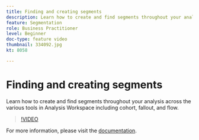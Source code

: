 ```yaml
---
title: Finding and creating segments
description: Learn how to create and find segments throughout your analysis across the various tools in Analysis Workspace including cohort, fallout, and flow.
feature: Segmentation
role: Business Practitioner
level: Beginner
doc-type: feature video
thumbnail: 334092.jpg
kt: 8058

---
```


# Finding and creating segments

Learn how to create and find segments throughout your analysis across the various tools in Analysis Workspace including cohort, fallout, and flow.

>[!VIDEO](https://video.tv.adobe.com/v/334092/?quality=12&learn=on)

For more information, please visit the [documentation](https://experienceleague.adobe.com/docs/analytics/components/segmentation/segmentation-workflow/seg-workflow.html?lang=en).
